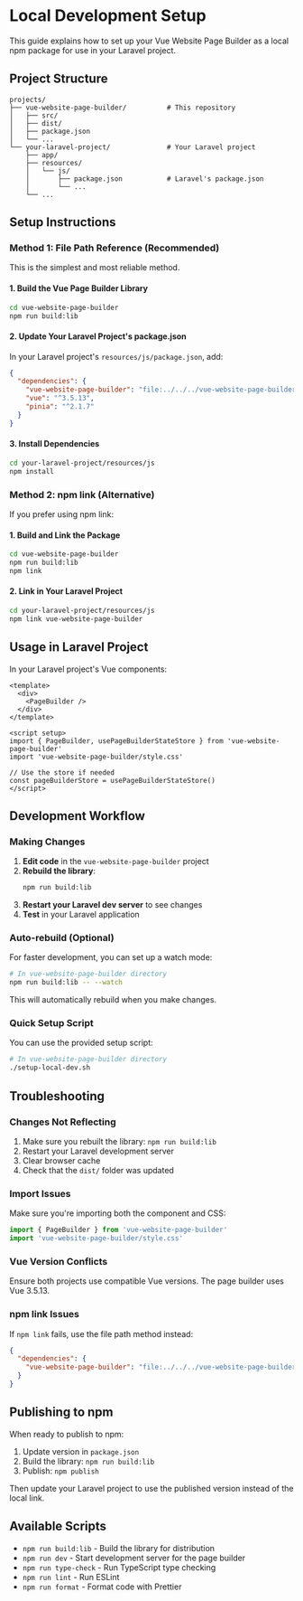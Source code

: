# Local Development Setup

This guide explains how to set up your Vue Website Page Builder as a local npm package for use in your Laravel project.

## Project Structure

```
projects/
├── vue-website-page-builder/          # This repository
│   ├── src/
│   ├── dist/
│   ├── package.json
│   └── ...
└── your-laravel-project/              # Your Laravel project
    ├── app/
    ├── resources/
    │   └── js/
    │       ├── package.json           # Laravel's package.json
    │       └── ...
    └── ...
```

## Setup Instructions

### Method 1: File Path Reference (Recommended)

This is the simplest and most reliable method.

#### 1. Build the Vue Page Builder Library

```bash
cd vue-website-page-builder
npm run build:lib
```

#### 2. Update Your Laravel Project's package.json

In your Laravel project's `resources/js/package.json`, add:

```json
{
  "dependencies": {
    "vue-website-page-builder": "file:../../../vue-website-page-builder",
    "vue": "^3.5.13",
    "pinia": "^2.1.7"
  }
}
```

#### 3. Install Dependencies

```bash
cd your-laravel-project/resources/js
npm install
```

### Method 2: npm link (Alternative)

If you prefer using npm link:

#### 1. Build and Link the Package

```bash
cd vue-website-page-builder
npm run build:lib
npm link
```

#### 2. Link in Your Laravel Project

```bash
cd your-laravel-project/resources/js
npm link vue-website-page-builder
```

## Usage in Laravel Project

In your Laravel project's Vue components:

```vue
<template>
  <div>
    <PageBuilder />
  </div>
</template>

<script setup>
import { PageBuilder, usePageBuilderStateStore } from 'vue-website-page-builder'
import 'vue-website-page-builder/style.css'

// Use the store if needed
const pageBuilderStore = usePageBuilderStateStore()
</script>
```

## Development Workflow

### Making Changes

1. **Edit code** in the `vue-website-page-builder` project
2. **Rebuild the library**:
   ```bash
   npm run build:lib
   ```
3. **Restart your Laravel dev server** to see changes
4. **Test** in your Laravel application

### Auto-rebuild (Optional)

For faster development, you can set up a watch mode:

```bash
# In vue-website-page-builder directory
npm run build:lib -- --watch
```

This will automatically rebuild when you make changes.

### Quick Setup Script

You can use the provided setup script:

```bash
# In vue-website-page-builder directory
./setup-local-dev.sh
```

## Troubleshooting

### Changes Not Reflecting

1. Make sure you rebuilt the library: `npm run build:lib`
2. Restart your Laravel development server
3. Clear browser cache
4. Check that the `dist/` folder was updated

### Import Issues

Make sure you're importing both the component and CSS:

```js
import { PageBuilder } from 'vue-website-page-builder'
import 'vue-website-page-builder/style.css'
```

### Vue Version Conflicts

Ensure both projects use compatible Vue versions. The page builder uses Vue 3.5.13.

### npm link Issues

If `npm link` fails, use the file path method instead:

```json
{
  "dependencies": {
    "vue-website-page-builder": "file:../../../vue-website-page-builder"
  }
}
```

## Publishing to npm

When ready to publish to npm:

1. Update version in `package.json`
2. Build the library: `npm run build:lib`
3. Publish: `npm publish`

Then update your Laravel project to use the published version instead of the local link.

## Available Scripts

- `npm run build:lib` - Build the library for distribution
- `npm run dev` - Start development server for the page builder
- `npm run type-check` - Run TypeScript type checking
- `npm run lint` - Run ESLint
- `npm run format` - Format code with Prettier

